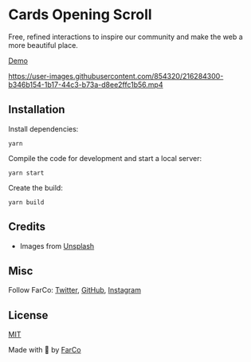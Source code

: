 # Cards Opening Scroll

Free, refined interactions to inspire our community and make the web a more beautiful place.

[Demo](https://interactions-cards-opening.onrender.com/)

https://user-images.githubusercontent.com/854320/216284300-b346b154-1b17-44c3-b73a-d8ee2ffc1b56.mp4


## Installation

Install dependencies:

```
yarn
```

Compile the code for development and start a local server:

```
yarn start
```

Create the build:

```
yarn build
```

## Credits

- Images from [Unsplash](https://unsplash.com/)

## Misc

Follow FarCo: [Twitter](https://twitter.com/farco_studio), [GitHub](https://github.com/farco-studio), [Instagram](https://www.instagram.com/farco_studio/)

## License
[MIT](LICENSE)

Made with :green_heart: by [FarCo](http://www.farcostudio.com)
